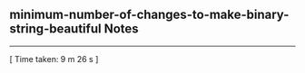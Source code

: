 <h2>minimum-number-of-changes-to-make-binary-string-beautiful Notes</h2><hr>[ Time taken: 9 m 26 s ]